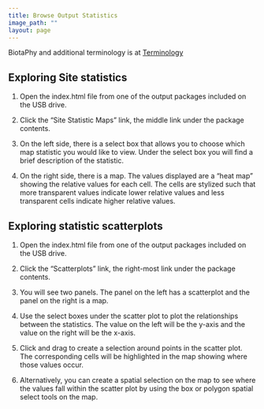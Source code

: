 ```yaml
---
title: Browse Output Statistics
image_path: ""
layout: page
---
```


BiotaPhy and additional terminology is at [Terminology](/terms)

## Exploring Site statistics

1. Open the index.html file from one of the output packages included 
   on the USB drive.

1. Click the “Site Statistic Maps” link, the middle link under the 
   package contents.

1. On the left side, there is a select box that allows you to choose 
   which map statistic you would like to view.  Under the select box 
   you will find a brief description of the statistic.

1. On the right side, there is a map.  The values displayed are a 
   “heat map” showing the relative values for each cell.  The cells are 
   stylized such that more transparent values indicate lower relative 
   values and less transparent cells indicate higher relative values.

## Exploring statistic scatterplots

1. Open the index.html file from one of the output packages included on 
   the USB drive.

1. Click the “Scatterplots” link, the right-most link under the package 
   contents.

1. You will see two panels.  The panel on the left has a scatterplot and 
   the panel on the right is a map.

1. Use the select boxes under the scatter plot to plot the relationships 
   between the statistics.  The value on the left will be the y-axis and 
   the value on the right will be the x-axis.

1. Click and drag to create a selection around points in the scatter plot.  
   The corresponding cells will be highlighted in the map showing where 
   those values occur.

1. Alternatively, you can create a spatial selection on the map to see 
   where the values fall within the scatter plot by using the box or 
   polygon spatial select tools on the map.


